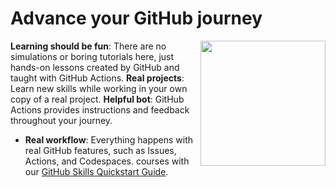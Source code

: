 # Advance your GitHub journey

<img alt="" src=https://user-images.githubusercontent.com/1221423/156894097-ff2d6566-7b6a-4488-950e-f4ebe990965a.svg width=200 align=right>

 **Learning should be fun**: There are no simulations or boring tutorials here, just hands-on lessons created by GitHub and taught with GitHub Actions.
 **Real projects**: Learn new skills while working in your own copy of a real project.
 **Helpful bot**: GitHub Actions provides instructions and feedback throughout your journey.
- **Real workflow**: Everything happens with real GitHub features, such as Issues, Actions, and Codespaces. courses with our [GitHub Skills Quickstart Guide](https://skills.github.com/quickstart). 
